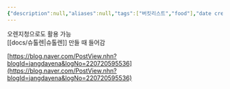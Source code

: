 ```yaml
---
{"description":null,"aliases":null,"tags":["버킷리스트","food"],"date created":"Sunday, February 12th 2023, 12:31:28 pm","date modified":"Monday, February 27th 2023, 6:20:45 pm","created":"2023-02-12T12:31:28","updated":"2023-07-15T21:33:02","title":"오렌지필","dg-publish":true,"permalink":"/docs/오렌지필/","dgPassFrontmatter":true}
---
```


오렌지청으로도 활용 가능  
[[docs/슈톨렌\|슈톨렌]] 만들 때 들어감  
  
[https://blog.naver.com/PostView.nhn?blogId=jangdayena&logNo=220720595536](https://blog.naver.com/PostView.nhn?blogId=jangdayena&logNo=220720595536)
